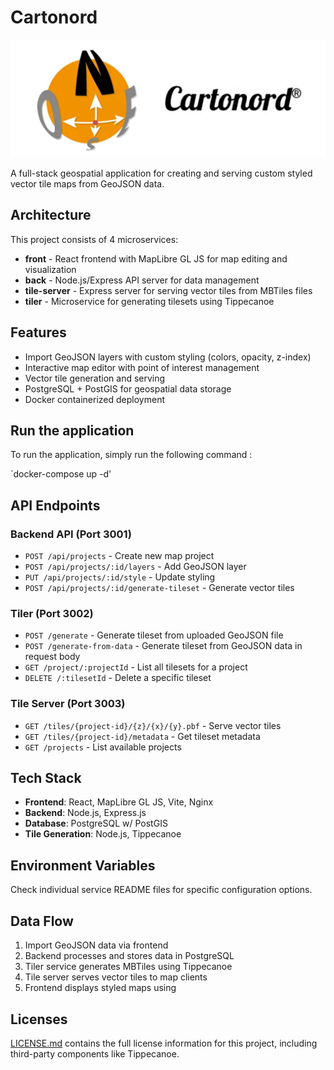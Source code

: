 # Cartonord

![Cartonord Banner](./assets/banner.png)

A full-stack geospatial application for creating and serving custom styled vector tile maps from GeoJSON data.

## Architecture

This project consists of 4 microservices:

- **front** - React frontend with MapLibre GL JS for map editing and visualization
- **back** - Node.js/Express API server for data management
- **tile-server** - Express server for serving vector tiles from MBTiles files
- **tiler** - Microservice for generating tilesets using Tippecanoe

## Features

- Import GeoJSON layers with custom styling (colors, opacity, z-index)
- Interactive map editor with point of interest management
- Vector tile generation and serving
- PostgreSQL + PostGIS for geospatial data storage
- Docker containerized deployment

## Run the application

To run the application, simply run the following command :

`docker-compose up -d'

## API Endpoints

### Backend API (Port 3001)

- `POST /api/projects` - Create new map project
- `POST /api/projects/:id/layers` - Add GeoJSON layer
- `PUT /api/projects/:id/style` - Update styling
- `POST /api/projects/:id/generate-tileset` - Generate vector tiles

### Tiler (Port 3002)

- `POST /generate` - Generate tileset from uploaded GeoJSON file
- `POST /generate-from-data` - Generate tileset from GeoJSON data in request body
- `GET /project/:projectId` - List all tilesets for a project
- `DELETE /:tilesetId` - Delete a specific tileset

### Tile Server (Port 3003)

- `GET /tiles/{project-id}/{z}/{x}/{y}.pbf` - Serve vector tiles
- `GET /tiles/{project-id}/metadata` - Get tileset metadata
- `GET /projects` - List available projects

## Tech Stack

- **Frontend**: React, MapLibre GL JS, Vite, Nginx
- **Backend**: Node.js, Express.js
- **Database**: PostgreSQL w/ PostGIS
- **Tile Generation**: Node.js, Tippecanoe

## Environment Variables

Check individual service README files for specific configuration options.

## Data Flow

1. Import GeoJSON data via frontend
2. Backend processes and stores data in PostgreSQL
3. Tiler service generates MBTiles using Tippecanoe
4. Tile server serves vector tiles to map clients
5. Frontend displays styled maps using

## Licenses

[LICENSE.md](./assets/LICENSE.md) contains the full license information for this project, including third-party components like Tippecanoe.
